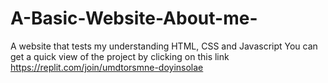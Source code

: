 # A-Basic-Website-About-me-
A website that tests my understanding HTML, CSS and Javascript
You can get a quick view of the project by clicking on this link
https://replit.com/join/umdtorsmne-doyinsolae
